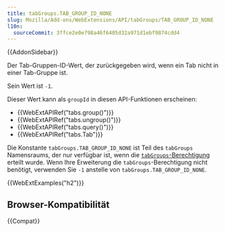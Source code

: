 ```yaml
---
title: tabGroups.TAB_GROUP_ID_NONE
slug: Mozilla/Add-ons/WebExtensions/API/tabGroups/TAB_GROUP_ID_NONE
l10n:
  sourceCommit: 3ffce2e0e798a46f6405d32a971d1ebf9874cdd4
---
```


{{AddonSidebar}}

Der Tab-Gruppen-ID-Wert, der zurückgegeben wird, wenn ein Tab nicht in einer Tab-Gruppe ist.

Sein Wert ist `-1`.

Dieser Wert kann als `groupId` in diesen API-Funktionen erscheinen:

- {{WebExtAPIRef("tabs.group()")}}
- {{WebExtAPIRef("tabs.ungroup()")}}
- {{WebExtAPIRef("tabs.query()")}}
- {{WebExtAPIRef("tabs.Tab")}}

Die Konstante `tabGroups.TAB_GROUP_ID_NONE` ist Teil des `tabGroups` Namensraums, der nur verfügbar ist, wenn die [`tabGroups`-Berechtigung](/de/docs/Mozilla/Add-ons/WebExtensions/API/tabGroups#permissions) erteilt wurde. Wenn Ihre Erweiterung die `tabGroups`-Berechtigung nicht benötigt, verwenden Sie `-1` anstelle von `tabGroups.TAB_GROUP_ID_NONE`.

{{WebExtExamples("h2")}}

## Browser-Kompatibilität

{{Compat}}
